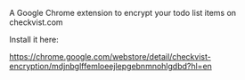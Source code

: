 A Google Chrome extension to encrypt your todo list items on checkvist.com

Install it here:

https://chrome.google.com/webstore/detail/checkvist-encryption/mdjnbglffemloeejlepgebnmnohlgdbd?hl=en
